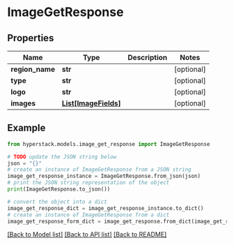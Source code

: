 # ImageGetResponse


## Properties

Name | Type | Description | Notes
------------ | ------------- | ------------- | -------------
**region_name** | **str** |  | [optional] 
**type** | **str** |  | [optional] 
**logo** | **str** |  | [optional] 
**images** | [**List[ImageFields]**](ImageFields.md) |  | [optional] 

## Example

```python
from hyperstack.models.image_get_response import ImageGetResponse

# TODO update the JSON string below
json = "{}"
# create an instance of ImageGetResponse from a JSON string
image_get_response_instance = ImageGetResponse.from_json(json)
# print the JSON string representation of the object
print(ImageGetResponse.to_json())

# convert the object into a dict
image_get_response_dict = image_get_response_instance.to_dict()
# create an instance of ImageGetResponse from a dict
image_get_response_form_dict = image_get_response.from_dict(image_get_response_dict)
```
[[Back to Model list]](../README.md#documentation-for-models) [[Back to API list]](../README.md#documentation-for-api-endpoints) [[Back to README]](../README.md)


